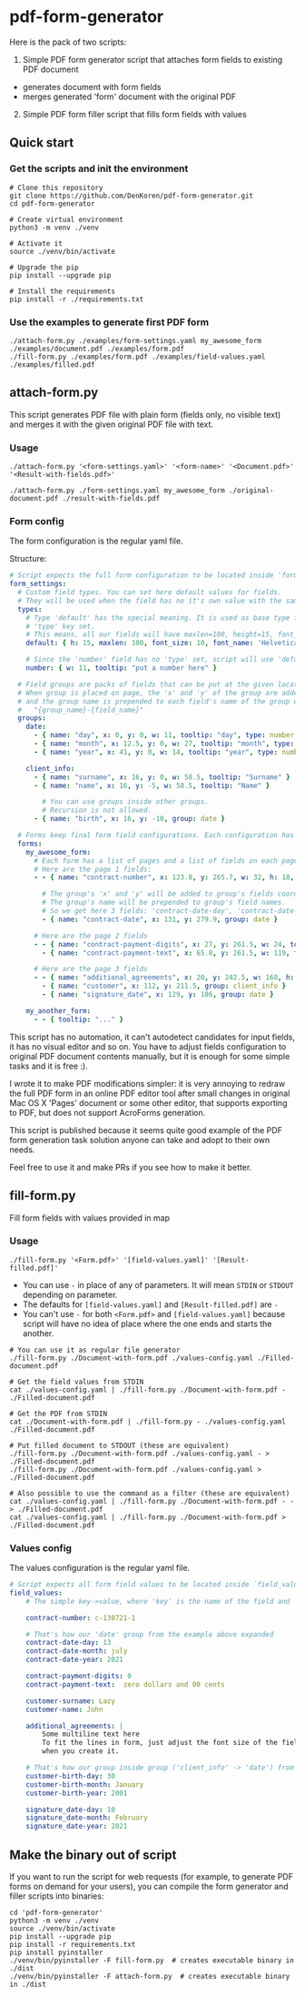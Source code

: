# pdf-form-generator
Here is the pack of two scripts:

1. Simple PDF form generator script that attaches form fields to existing PDF document
  * generates document with form fields
  * merges generated 'form' document with the original PDF
2. Simple PDF form filler script that fills form fields with values


## Quick start

### Get the scripts and init the environment
```shell script
# Clone this repository
git clone https://github.com/DenKoren/pdf-form-generator.git
cd pdf-form-generator

# Create virtual environment
python3 -m venv ./venv

# Activate it
source ./venv/bin/activate

# Upgrade the pip
pip install --upgrade pip

# Install the requirements
pip install -r ./requirements.txt
```

### Use the examples to generate first PDF form
```shell script
./attach-form.py ./examples/form-settings.yaml my_awesome_form ./examples/document.pdf ./examples/form.pdf
./fill-form.py ./examples/form.pdf ./examples/field-values.yaml ./examples/filled.pdf
```

## attach-form.py
This script generates PDF file with plain form (fields only, no visible text)
and merges it with the given original PDF file with text.

### Usage
```shell script
./attach-form.py '<form-settings.yaml>' '<form-name>' '<Document.pdf>' '<Result-with-fields.pdf>'
```

```shell script
./attach-form.py ./form-settings.yaml my_awesome_form ./original-document.pdf ./result-with-fields.pdf
```

### Form config
The form configuration is the regular yaml file.

Structure:
```yaml
# Script expects the full form configuration to be located inside 'form_settings' key
form_settings:
  # Custom field types. You can set here default values for fields.
  # They will be used when the field has no it's own value with the same key
  types:
    # Type 'default' has the special meaning. It is used as base type for all other types and fields when they have no
    # 'type' key set.
    # This means, all our fields will have maxlen=100, height=15, font_size=10, ... by default.
    default: { h: 15, maxlen: 100, font_size: 10, font_name: 'Helvetica', flags: ['doNotScroll'] }

    # Since the 'number' field has no 'type' set, script will use 'default' as parent type
    number: { w: 11, tooltip: "put a number here" }

  # Field groups are packs of fields that can be put at the given location all at once.
  # When group is placed on page, the 'x' and 'y' of the group are added to all fields inside the group
  # and the group name is prepended to each field's name of the group with the '-' delimiter:
  #   "{group_name}-{field_name}"
  groups:
    date:
      - { name: "day", x: 0, y: 0, w: 11, tooltip: "day", type: number }
      - { name: "month", x: 12.5, y: 0, w: 27, tooltip: "month", type: number }
      - { name: "year", x: 41, y: 0, w: 14, tooltip: "year", type: number }

    client_info:
      - { name: "surname", x: 16, y: 0, w: 58.5, tooltip: "Surname" }
      - { name: "name", x: 16, y: -5, w: 58.5, tooltip: "Name" }

        # You can use groups inside other groups.
        # Recursion is not allowed.
      - { name: "birth", x: 16, y: -10, group: date }

  # Forms keep final form field configurations. Each configuration has its name
  forms:
    my_awesome_form:
      # Each form has a list of pages and a list of fields on each page
      # Here are the page 1 fields:
      - - { name: "contract-number", x: 123.8, y: 265.7, w: 32, h: 18, tooltip: 'contract number', font_size: 16, type: number }

        # The group's 'x' and 'y' will be added to group's fields coordinates.
        # The group's name will be prepended to group's field names.
        # So we get here 3 fields: 'contract-date-day', 'contract-date-month' and 'contract-date-year'
        - { name: "contract-date", x: 131, y: 279.9, group: date }

      # Here are the page 2 fields
      - - { name: "contract-payment-digits", x: 27, y: 261.5, w: 24, tooltip: "amount in digits" }
        - { name: "contract-payment-text", x: 65.8, y: 261.5, w: 119, tooltip: "amount in text" }

      # Here are the page 3 fields
      - - { name: "additional_agreements", x: 20, y: 242.5, w: 168, h: 51, tooltip: "additional agreements", flags: ["multiline"] }
        - { name: "customer", x: 112, y: 211.5, group: client_info }
        - { name: "signature_date", x: 129, y: 186, group: date }

    my_another_form:
      - - { tooltip: "..." }
```

This script has no automation, it can't autodetect candidates for input fields,
it has no visual editor and so on. You have to adjust fields configuration
to original PDF document contents manually, but it is enough for some simple
tasks and it is free :).

I wrote it to make PDF modifications simpler: it is very annoying to redraw
the full PDF form in an online PDF editor tool after small changes in
original Mac OS X 'Pages' document or some other editor, that supports exporting to PDF,
but does not support AcroForms generation.

This script is published because it seems quite good example of the PDF form
generation task solution anyone can take and adopt to their own needs.

Feel free to use it and make PRs if you see how to make it better.

## fill-form.py

Fill form fields with values provided in map

### Usage

```shell script
./fill-form.py '<Form.pdf>' '[field-values.yaml]' '[Result-filled.pdf]'
```

* You can use `-` in place of any of parameters. It will mean `STDIN` or `STDOUT` depending on parameter.
* The defaults for `[field-values.yaml]` and `[Result-filled.pdf]` are `-`
* You can't use `-` for both `<Form.pdf>` and `[field-values.yaml]` because script will have no idea of place
  where the one ends and starts the another.

```shell script
# You can use it as regular file generator
./fill-form.py ./Document-with-form.pdf ./values-config.yaml ./Filled-document.pdf

# Get the field values from STDIN
cat ./values-config.yaml | ./fill-form.py ./Document-with-form.pdf - ./Filled-document.pdf

# Get the PDF from STDIN
cat ./Document-with-form.pdf | ./fill-form.py - ./values-config.yaml ./Filled-document.pdf

# Put filled document to STDOUT (these are equivalent)
./fill-form.py ./Document-with-form.pdf ./values-config.yaml - > ./Filled-document.pdf
./fill-form.py ./Document-with-form.pdf ./values-config.yaml > ./Filled-document.pdf

# Also possible to use the command as a filter (these are equivalent)
cat ./values-config.yaml | ./fill-form.py ./Document-with-form.pdf - - > ./Filled-document.pdf
cat ./values-config.yaml | ./fill-form.py ./Document-with-form.pdf > ./Filled-document.pdf
```

### Values config
The values configuration is the regular yaml file.

```yaml
# Script expects all form field values to be located inside `field_values` key
field_values:
    # The simple key->value, where 'key' is the name of the field and 'value' is its value:

    contract-number: c-130721-1

    # That's how our 'date' group from the example above expanded
    contract-date-day: 13
    contract-date-month: july
    contract-date-year: 2021

    contract-payment-digits: 0
    contract-payment-text:  zero dollars and 00 cents

    customer-surname: Lazy
    customer-name: John

    additional_agreements: |
        Some multiline text here
        To fit the lines in form, just adjust the font size of the field
        when you create it.

    # That's how our group inside group ('client_info' -> 'date') from the example above expanded
    customer-birth-day: 30
    customer-birth-month: January
    customer-birth-year: 2001

    signature_date-day: 10
    signature_date-month: February
    signature_date-year: 2021

```

## Make the binary out of script
If you want to run the script for web requests (for example, to generate PDF forms on demand for your users), you can
compile the form generator and filler scripts into binaries:

```shell script
cd 'pdf-form-generator'
python3 -m venv ./venv
source ./venv/bin/activate
pip install --upgrade pip
pip install -r requirements.txt
pip install pyinstaller
./venv/bin/pyinstaller -F fill-form.py  # creates executable binary in ./dist
./venv/bin/pyinstaller -F attach-form.py  # creates executable binary in ./dist
```
